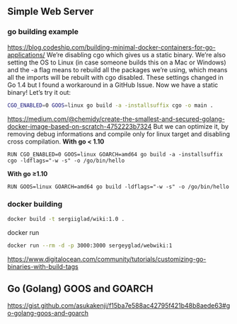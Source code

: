 ## Simple Web Server

### go building example
https://blog.codeship.com/building-minimal-docker-containers-for-go-applications/
We’re disabling cgo which gives us a static binary. We’re also setting the OS to Linux (in case someone builds this on a Mac or Windows) and the -a flag means to rebuild all the packages we’re using, which means all the imports will be rebuilt with cgo disabled. These settings changed in Go 1.4 but I found a workaround in a GitHub Issue. Now we have a static binary! Let’s try it out:

```sh
CGO_ENABLED=0 GOOS=linux go build -a -installsuffix cgo -o main .
```

https://medium.com/@chemidy/create-the-smallest-and-secured-golang-docker-image-based-on-scratch-4752223b7324
But we can optimize it, by removing debug informations and compile only for linux target and disabling cross compilation.
__With go < 1.10__
```
RUN CGO_ENABLED=0 GOOS=linux GOARCH=amd64 go build -a -installsuffix cgo -ldflags="-w -s" -o /go/bin/hello
```
__With go ≥1.10__
```
RUN GOOS=linux GOARCH=amd64 go build -ldflags="-w -s" -o /go/bin/hello
```

### docker building
```sh
docker build -t sergiiglad/wiki:1.0 .
```

docker run
```sh
docker run --rm -d -p 3000:3000 sergeyglad/webwiki:1
```

https://www.digitalocean.com/community/tutorials/customizing-go-binaries-with-build-tags

## Go (Golang) GOOS and GOARCH

https://gist.github.com/asukakenji/f15ba7e588ac42795f421b48b8aede63#go-golang-goos-and-goarch

